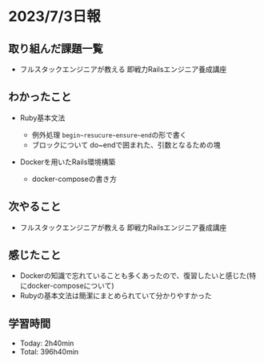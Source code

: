 # 2023/7/3日報

## 取り組んだ課題一覧
- フルスタックエンジニアが教える 即戦力Railsエンジニア養成講座

## わかったこと
- Ruby基本文法
  - 例外処理
    `begin~resucure~ensure~end`の形で書く
  - ブロックについて
    do~endで囲まれた、引数となるための塊
    
- Dockerを用いたRails環境構築
  - docker-composeの書き方
    
## 次やること
- フルスタックエンジニアが教える 即戦力Railsエンジニア養成講座
  
## 感じたこと
- Dockerの知識で忘れていることも多くあったので、復習したいと感じた(特にdocker-composeについて)
- Rubyの基本文法は簡潔にまとめられていて分かりやすかった

## 学習時間
- Today: 2h40min
- Total: 396h40min

  
